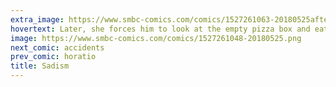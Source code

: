 ```yaml
---
extra_image: https://www.smbc-comics.com/comics/1527261063-20180525after.png
hovertext: Later, she forces him to look at the empty pizza box and eat the pepperoncinis.
image: https://www.smbc-comics.com/comics/1527261048-20180525.png
next_comic: accidents
prev_comic: horatio
title: Sadism
---
```


